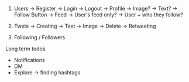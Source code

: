 1. Users
    -> Register
    -> Login
    -> Logout
    -> Profile
        -> Image?
        -> Text?
        -> Follow Button
    -> Feed
        -> User's feed only?
        -> User + who they follow?

2. Twets
    -> Creating
        -> Text
        -> Image
    -> Delete
    -> Retweeting

3. Following / Followers

Long term todos
- Notifications
- DM
- Explore -> finding hashtags
